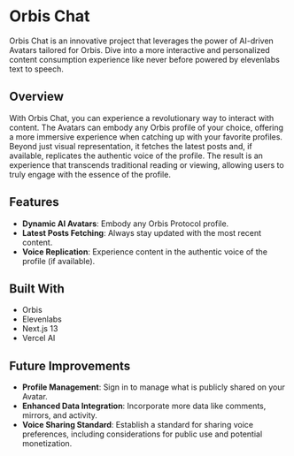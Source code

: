 # Orbis Chat

Orbis Chat is an innovative project that leverages the power of AI-driven Avatars tailored for Orbis. Dive into a more interactive and personalized content consumption experience like never before powered by elevenlabs text to speech.

## Overview

With Orbis Chat, you can experience a revolutionary way to interact with content. The Avatars can embody any Orbis  profile of your choice, offering a more immersive experience when catching up with your favorite profiles. Beyond just visual representation, it fetches the latest posts and, if available, replicates the authentic voice of the profile. The result is an experience that transcends traditional reading or viewing, allowing users to truly engage with the essence of the profile.

## Features

- **Dynamic AI Avatars**: Embody any Orbis Protocol profile.
- **Latest Posts Fetching**: Always stay updated with the most recent content.
- **Voice Replication**: Experience content in the authentic voice of the profile (if available).

## Built With

- Orbis
- Elevenlabs
- Next.js 13
- Vercel AI

## Future Improvements

- **Profile Management**: Sign in to manage what is publicly shared on your Avatar.
- **Enhanced Data Integration**: Incorporate more data like comments, mirrors, and activity.
- **Voice Sharing Standard**: Establish a standard for sharing voice preferences, including considerations for public use and potential monetization.
